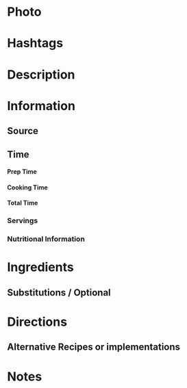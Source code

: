 # Photo

# Hashtags

# Description

# Information
## Source

## Time
#### Prep Time

#### Cooking Time

#### Total Time

### Servings

### Nutritional Information

# Ingredients

## Substitutions / Optional

# Directions

## Alternative Recipes or implementations

# Notes
